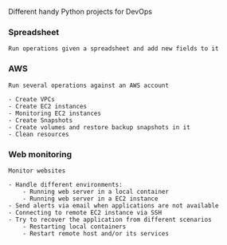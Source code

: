 Different handy Python projects for DevOps

### Spreadsheet
    Run operations given a spreadsheet and add new fields to it

### AWS
    Run several operations against an AWS account

    - Create VPCs
    - Create EC2 instances
    - Monitoring EC2 instances
    - Create Snapshots
    - Create volumes and restore backup snapshots in it
    - Clean resources

### Web monitoring
    Monitor websites 

    - Handle different environments:
        - Running web server in a local container
        - Running web server in a EC2 instance 
    - Send alerts via email when applications are not available
    - Connecting to remote EC2 instance via SSH
    - Try to recover the application from different scenarios
        - Restarting local containers
        - Restart remote host and/or its services

